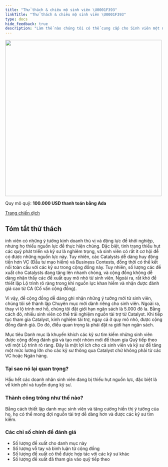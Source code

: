 ```yaml
---
title: "Thử thách & chiêu mộ sinh viên \U0001F393"
linkTitle: "Thử thách & chiêu mộ sinh viên \U0001F393"
type: docs
hide_feedback: true
description: "Làm thế nào chúng tôi có thể cung cấp cho Sinh viên một nơi để thu hút ý tưởng của họ với thế giới và cơ hội kết nối với các Kỹ sư?"
---
```


<img src="https://cardano.ideascale.com/community-library/accounts/93/936143/Public/10-Challenge-_-Scouted-for-Students-fe0972.png" style="width:500px;height500px">

Quy mô quỹ: **100.000 USD thanh toán bằng Ada**

[Trang chiến dịch](https://cardano.ideascale.com/c/campaigns/26599/about)

## Tóm tắt thử thách

inh viên có những ý tưởng kinh doanh thú vị và động lực để khởi nghiệp, nhưng họ thiếu nguồn lực để thực hiện chúng. Đặc biệt, tình trạng thiếu hụt các quỹ phát triển và kỹ sư là nghiêm trọng, và sinh viên có rất ít cơ hội để có được những nguồn lực này. Tuy nhiên, các Catalysts dễ dàng huy động tiền hơn VC (Đầu tư mạo hiểm) và Business Contests, đồng thời có thể kết nối toàn cầu với các kỹ sư trong cộng đồng này. Tuy nhiên, số lượng các đề xuất cho Catalysts đang tăng lên nhanh chóng, và cộng đồng không dễ dàng nhận thấy các đề xuất quy mô nhỏ từ sinh viên. Ngoài ra, rất khó để thiết lập Lộ trình rõ ràng trong khi nguồn lực khan hiếm và nhận được đánh giá cao từ CA (Cố vấn cộng đồng).

Vì vậy, để cộng đồng dễ dàng ghi nhận những ý tưởng mới từ sinh viên, chúng tôi sẽ thành lập Chuyên mục mới dành riêng cho sinh viên. Ngoài ra, thay vì lộ trình mơ hồ, chúng tôi đặt giới hạn ngân sách là 5.000 đô la. Bằng cách đó, nhiều sinh viên có thể trải nghiệm nguồn tài trợ từ Catalyst. Khi tiếp tục tham gia Catalyst, kinh nghiệm tài trợ, ngay cả ở quy mô nhỏ, được cộng đồng đánh giá. Do đó, điều quan trọng là phải đặt ra giới hạn ngân sách.

Mục tiêu Danh mục là khuyến khích các kỹ sư tìm kiếm những sinh viên được cộng đồng đánh giá và tạo một nhóm mới để tham gia Quỹ tiếp theo với một Lộ trình rõ ràng. Đây là một lợi ích cho cả sinh viên và kỹ sư để tăng một mức lương lớn cho các kỹ sư thông qua Catalyst chứ không phải từ các VC hoặc Ngân hàng.

### Tại sao nó lại quan trọng?

Hầu hết các doanh nhân sinh viên đang bị thiếu hụt nguồn lực, đặc biệt là về kinh phí và tuyển dụng kỹ sư.

### Thành công trông như thế nào?

Bằng cách thiết lập danh mục sinh viên và tăng cường hiển thị ý tưởng của họ, họ có thể mong đợi nguồn tài trợ dễ dàng hơn và được các kỹ sư tìm kiếm.

### Các chỉ số chính để đánh giá

- Số lượng đề xuất cho danh mục này
- Số lượng vỗ tay và bình luận từ cộng đồng
- Số lượng đề xuất có thể được hợp tác với các kỹ sư khác
- Số lượng đề xuất đã tham gia vào quỹ tiếp theo
